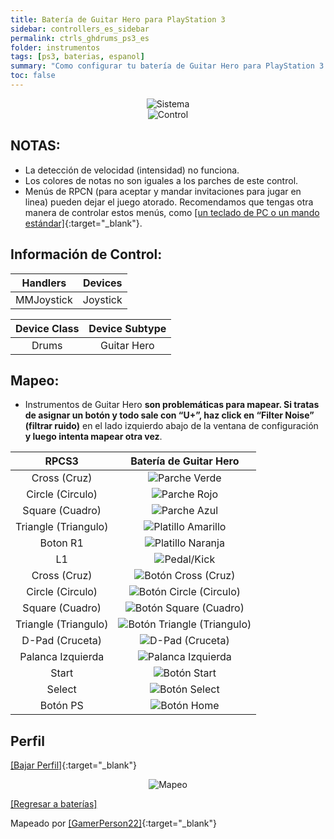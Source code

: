 ```yaml
---
title: Batería de Guitar Hero para PlayStation 3
sidebar: controllers_es_sidebar
permalink: ctrls_ghdrums_ps3_es
folder: instrumentos
tags: [ps3, baterias, espanol]
summary: "Como configurar tu batería de Guitar Hero para PlayStation 3 con RPCS3."
toc: false
---
```



<div align="center"> <img src="https://carlmylo.github.io/docu-rpcs3/images/instruments/plat/ps3.png" alt="Sistema" title="Sistema"></div>

<div align="center"> <img src="https://carlmylo.github.io/docu-rpcs3/images/instruments/cont/ghdrmscontroller.png" alt="Control" title="Control"></div>

## NOTAS:

* La detección de velocidad (intensidad) no funciona.
* Los colores de notas no son iguales a los parches de este control.
* Menús de RPCN (para aceptar y mandar invitaciones para jugar en linea) pueden dejar el juego atorado. Recomendamos que tengas otra manera de controlar estos menús, como [[un teclado de PC o un mando estándar]](https://carlmylo.github.io/docu-rpcs3/ctrls_pads_es){:target="_blank"}.

## Información de Control:

| Handlers | Devices |
|:------------------:|:---------------------:|
| MMJoystick | Joystick |

| Device Class | Device Subtype |
|:------------------:|:---------------------:|
| Drums | Guitar Hero |

## Mapeo:

* Instrumentos de Guitar Hero **son problemáticas para mapear. Si tratas de asignar un botón y todo sale con “U+”, haz click en “Filter Noise” (filtrar ruido)** en el lado izquierdo abajo de la ventana de configuración **y luego intenta mapear otra vez**.

| **RPCS3** | **Batería de Guitar Hero** |
|:--------:|:-----------------:|
| Cross (Cruz) | ![Parche Verde](https://carlmylo.github.io/docu-rpcs3/images/btns/drms/gh/gp.png "Parche Verde") |
| Circle (Circulo) | ![Parche Rojo](https://carlmylo.github.io/docu-rpcs3/images/btns/drms/gh/rp.png "Parche Rojo") |
| Square (Cuadro) | ![Parche Azul](https://carlmylo.github.io/docu-rpcs3/images/btns/drms/gh/bp.png "Parche Azul") |
| Triangle (Triangulo) | ![Platillo Amarillo](https://carlmylo.github.io/docu-rpcs3/images/btns/drms/gh/yc.png "Platillo Amarillo") |
| Boton R1 | ![Platillo Naranja](https://carlmylo.github.io/docu-rpcs3/images/btns/drms/gh/oc.png "Platillo Naranja") |
| L1 | ![Pedal/Kick](https://carlmylo.github.io/docu-rpcs3/images/btns/drms/gh/kp.png "Pedal/Kick") |
| Cross (Cruz) | ![Botón Cross (Cruz)](https://carlmylo.github.io/docu-rpcs3/images/btns/ctrls/ps3/x.png "Botón Cross (Cruz)") |
| Circle (Circulo) | ![Botón Circle (Circulo)](https://carlmylo.github.io/docu-rpcs3/images/btns/ctrls/ps3/o.png "Botón Circle (Circulo)") |
| Square (Cuadro) | ![Botón Square (Cuadro)](https://carlmylo.github.io/docu-rpcs3/images/btns/ctrls/ps3/s.png "Botón Square (Cuadro)") |
| Triangle (Triangulo) | ![Botón Triangle (Triangulo)](https://carlmylo.github.io/docu-rpcs3/images/btns/ctrls/ps3/t.png "Botón Triangle (Triangulo)") |
| D-Pad (Cruceta) | ![D-Pad (Cruceta)](https://carlmylo.github.io/docu-rpcs3/images/btns/ctrls/ps3/dp.png "D-Pad (Cruceta)") |
| Palanca Izquierda | ![Palanca Izquierda](https://carlmylo.github.io/docu-rpcs3/images/btns/ctrls/ps3/ls.png "Palanca Izquierda") |
| Start | ![Botón Start](https://carlmylo.github.io/docu-rpcs3/images/btns/ctrls/ps3/sta.png "Botón Start") |
| Select | ![Botón Select](https://carlmylo.github.io/docu-rpcs3/images/btns/ctrls/ps3/sel.png "Botón Select") |
| Botón PS | ![Botón Home](https://carlmylo.github.io/docu-rpcs3/images/btns/ctrls/ps3/home.png "Botón Home") |

## Perfil

[[Bajar Perfil]](https://github.com/carlmylo/docu-rpcs3/raw/gh-pages/downloads/instrument-repo/PS3%20Guitar%20Hero%20Drums.7z){:target="_blank"}

<div align="center"> <img src="https://carlmylo.github.io/docu-rpcs3/images/instruments/maps/drmsps3ghmapping.png" alt="Mapeo" title="Mapeo"></div>

[[Regresar a baterías]](https://carlmylo.github.io/docu-rpcs3/ctrls_drums_es)

Mapeado por [[GamerPerson22]](https://www.youtube.com/channel/UCC5SlXPlnlGwBG7w6mvfx8g){:target="_blank"}